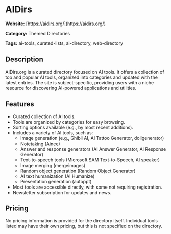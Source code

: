 # AIDirs

**Website:** [https://aidirs.org/](https://aidirs.org/)

**Category:** Themed Directories

**Tags:** ai-tools, curated-lists, ai-directory, web-directory

## Description
AIDirs.org is a curated directory focused on AI tools. It offers a collection of top and popular AI tools, organized into categories and updated with the latest entries. The site is subject-specific, providing users with a niche resource for discovering AI-powered applications and utilities.

## Features
- Curated collection of AI tools.
- Tools are organized by categories for easy browsing.
- Sorting options available (e.g., by most recent additions).
- Includes a variety of AI tools, such as:
  - Image generation (e.g., Ghibli AI, AI Tattoo Generator, dollgenerator)
  - Notetaking (Ainee)
  - Answer and response generators (AI Answer Generator, AI Response Generator)
  - Text-to-speech tools (Microsoft SAM Text-to-Speech, AI speaker)
  - Image merging (mergeimages)
  - Random object generation (Random Object Generator)
  - AI text humanization (AI Humanize)
  - Presentation generation (autoppt)
- Most tools are accessible directly, with some not requiring registration.
- Newsletter subscription for updates and news.

## Pricing
No pricing information is provided for the directory itself. Individual tools listed may have their own pricing, but this is not specified on the directory.
